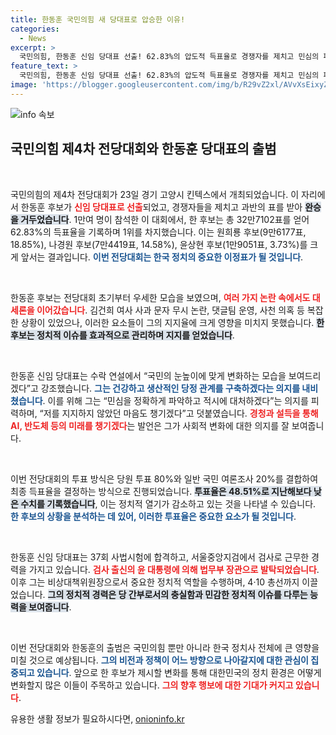 ```yaml
---
title: 한동훈 국민의힘 새 당대표로 압승한 이유!
categories:
  - News
excerpt: >
  국민의힘, 한동훈 신임 당대표 선출! 62.83%의 압도적 득표율로 경쟁자를 제치고 민심의 파도에 올라타겠다는 포부 밝혀. 전당대회에서는 각종 논란에도 불구하고 순항하며 당의 미래를 이끌 준비 완료!
feature_text: >
  국민의힘, 한동훈 신임 당대표 선출! 62.83%의 압도적 득표율로 경쟁자를 제치고 민심의 파도에 올라타겠다는 포부 밝혀. 전당대회에서는 각종 논란에도 불구하고 순항하며 당의 미래를 이끌 준비 완료!
image: 'https://blogger.googleusercontent.com/img/b/R29vZ2xl/AVvXsEixyZcFfHzMRdzZMjFBmAUKJYCLCGyLL1o632UiGVXcaFdKo_bkvkuCioo0uUKlGfBVcT3P84aROyZIXSBEx3Aw5nCQ3pTgDom1WDC4m8eifvWiAmWEEVb4x6G_l8C0QH225ldMjyaFvpxGEBGNO37VmDTDMHGhJPq73UglMfDca1-0aw/s1600/blogspot.png'
---
```


<p><img src="https://blogger.googleusercontent.com/img/b/R29vZ2xl/AVvXsEixyZcFfHzMRdzZMjFBmAUKJYCLCGyLL1o632UiGVXcaFdKo_bkvkuCioo0uUKlGfBVcT3P84aROyZIXSBEx3Aw5nCQ3pTgDom1WDC4m8eifvWiAmWEEVb4x6G_l8C0QH225ldMjyaFvpxGEBGNO37VmDTDMHGhJPq73UglMfDca1-0aw/s1600/blogspot.png" alt="info 속보" /></p>

<h2 data-ke-size="size26">국민의힘 제4차 전당대회와 한동훈 당대표의 출범</h2>

<p data-ke-size="size16">&nbsp;</p>

<p>국민의힘의 제4차 전당대회가 23일 경기 고양시 킨텍스에서 개최되었습니다. 이 자리에서 한동훈 후보가 <b><span style="color: #ee2323;">신임 당대표로 선출</span></b>되었고, 경쟁자들을 제치고 과반의 표를 받아 <b><span style="background-color: #21538527;">완승을 거두었습니다</span></b>. 1만여 명이 참석한 이 대회에서, 한 후보는 총 32만7102표를 얻어 62.83%의 득표율을 기록하며 1위를 차지했습니다. 이는 원희룡 후보(9만6177표, 18.85%), 나경원 후보(7만4419표, 14.58%), 윤상현 후보(1만9051표, 3.73%)를 크게 앞서는 결과입니다. <b><span style="color: #1a5490;">이번 전당대회는 한국 정치의 중요한 이정표가 될 것입니다</span></b>.</p>

<p data-ke-size="size16">&nbsp;</p>

<p>한동훈 후보는 전당대회 초기부터 우세한 모습을 보였으며, <b><span style="color: #ee2323;">여러 가지 논란 속에서도 대세론을 이어갔습니다</span></b>. 김건희 여사 사과 문자 무시 논란, 댓글팀 운영, 사천 의혹 등 복잡한 상황이 있었으나, 이러한 요소들이 그의 지지율에 크게 영향을 미치지 못했습니다. <b><span style="background-color: #21538527;">한 후보는 정치적 이슈를 효과적으로 관리하며 지지를 얻었습니다</span></b>. </p>

<p data-ke-size="size16">&nbsp;</p>

<p>한동훈 신임 당대표는 수락 연설에서 “국민의 눈높이에 맞게 변화하는 모습을 보여드리겠다”고 강조했습니다. <b><span style="color: #1a5490;">그는 건강하고 생산적인 당정 관계를 구축하겠다는 의지를 내비쳤습니다</span></b>. 이를 위해 그는 “민심을 정확하게 파악하고 적시에 대처하겠다”는 의지를 피력하며, “저를 지지하지 않았던 마음도 챙기겠다”고 덧붙였습니다. <b><span style="color: #ee2323;">경청과 설득을 통해 AI, 반도체 등의 미래를 챙기겠다</span></b>는 발언은 그가 사회적 변화에 대한 의지를 잘 보여줍니다. </p>

<p data-ke-size="size16">&nbsp;</p>

<p>이번 전당대회의 투표 방식은 당원 투표 80%와 일반 국민 여론조사 20%를 결합하여 최종 득표율을 결정하는 방식으로 진행되었습니다. <b><span style="background-color: #21538527;">투표율은 48.51%로 지난해보다 낮은 수치를 기록했습니다</span></b>, 이는 정치적 열기가 감소하고 있는 것을 나타낼 수 있습니다. <b><span style="color: #1a5490;">한 후보의 상황을 분석하는 데 있어, 이러한 투표율은 중요한 요소가 될 것입니다</span></b>.</p>

<p data-ke-size="size16">&nbsp;</p>

<p>한동훈 신임 당대표는 37회 사법시험에 합격하고, 서울중앙지검에서 검사로 근무한 경력을 가지고 있습니다. <b><span style="color: #ee2323;">검사 출신의 윤 대통령에 의해 법무부 장관으로 발탁되었습니다</span></b>. 이후 그는 비상대책위원장으로서 중요한 정치적 역할을 수행하며, 4·10 총선까지 이끌었습니다. <b><span style="background-color: #21538527;">그의 정치적 경력은 당 간부로서의 충실함과 민감한 정치적 이슈를 다루는 능력을 보여줍니다</span></b>. </p>

<p data-ke-size="size16">&nbsp;</p>

<p>이번 전당대회와 한동훈의 출범은 국민의힘 뿐만 아니라 한국 정치사 전체에 큰 영향을 미칠 것으로 예상됩니다. <b><span style="color: #1a5490;">그의 비전과 정책이 어느 방향으로 나아갈지에 대한 관심이 집중되고 있습니다</span></b>. 앞으로 한 후보가 제시할 변화를 통해 대한민국의 정치 환경은 어떻게 변화할지 많은 이들이 주목하고 있습니다. <b><span style="color: #ee2323;">그의 향후 행보에 대한 기대가 커지고 있습니다</span></b>.</p>
유용한 생활 정보가 필요하시다면, <a href="https://onioninfo.kr" rel="dofollow">onioninfo.kr</a>



